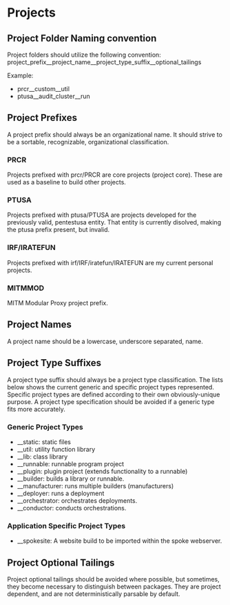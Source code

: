 # Projects

## Project Folder Naming convention

Project folders should utilize the following convention: project_prefix__project_name__project_type_suffix__optional_tailings

Example: 
* prcr__custom__util
* ptusa__audit_cluster__run

## Project Prefixes

A project prefix should always be an organizational name.  It should strive to be a sortable, recognizable, organizational classification.

### PRCR

Projects prefixed with prcr/PRCR are core projects (project core).  These are used as a
baseline to build other projects.

### PTUSA

Projects prefixed with ptusa/PTUSA are projects developed for the previously valid, pentestusa entity.  That entity is currently disolved, making the ptusa prefix present, but invalid. 

### IRF/IRATEFUN

Projects prefixed with irf/IRF/iratefun/IRATEFUN are my current personal projects.

### MITMMOD

MITM Modular Proxy project prefix.


## Project Names

A project name should be a lowercase, underscore separated, name.

## Project Type Suffixes

A project type suffix should always be a project type classification.  The lists below shows the current generic and specific project types represented.  Specific project types are defined according to their own obviously-unique purpose.  A project type specification should be avoided if a generic type fits more accurately.

### Generic Project Types
* __static: static files
* __util: utility function library
* __lib: class library
* __runnable: runnable program project
* __plugin: plugin project (extends functionality to a runnable)
* __builder: builds a library or runnable.
* __manufacturer: runs multiple builders (manufacturers)
* __deployer: runs a deployment
* __orchestrator: orchestrates deployments.
* __conductor: conducts orchestrations.

### Application Specific Project Types
* __spokesite: A website build to be imported within the spoke webserver.


## Project Optional Tailings

Project optional tailings should be avoided where possible, but sometimes, they become necessary to distinguish between packages.  They are project dependent, and are not deterministically parsable by default.
